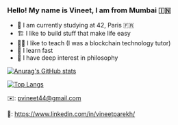 ### Hello! My name is Vineet, I am from Mumbai 🇮🇳

- :memo: I am currently studying at 42, Paris 🇫🇷
- :building_construction: I like to build stuff that make life easy
- 👨‍🏫 I like to teach (I was a blockchain technology tutor)
- :bullettrain_side: I learn fast 
- 🤔 I have deep interest in philosophy 


[![Anurag's GitHub stats](https://github-readme-stats.vercel.app/api?username=pvineet44&count_private=true&show_icons=true&theme=vue-dark)](https://github.com/anuraghazra/github-readme-stats)

[![Top Langs](https://github-readme-stats.vercel.app/api/top-langs/?username=pvineet44&layout=compact&theme=vue-dark&hide=html)](https://github.com/anuraghazra/github-readme-stats)

✉️: pvineet44@gmail.com

🔗: https://www.linkedin.com/in/vineetparekh/
<!--
**pvineet44/pvineet44** is a ✨ _special_ ✨ repository because its `README.md` (this file) appears on your GitHub profile.

Here are some ideas to get you started:

- 🔭 I’m currently working on ...
- 🌱 I’m currently learning ...
- 👯 I’m looking to collaborate on ...
- 🤔 I’m looking for help with ...
- 💬 Ask me about ...
- 📫 How to reach me: ...
- 😄 Pronouns: ...
- ⚡ Fun fact: ...
-->
